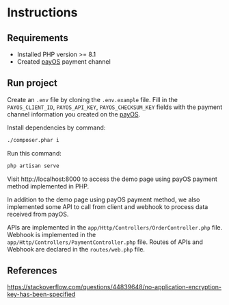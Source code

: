 # Instructions

## Requirements
* Installed PHP version >= 8.1
* Created [payOS](https://my.payos.vn) payment channel
## Run project

Create an `.env` file by cloning the `.env.example` file. Fill in the `PAYOS_CLIENT_ID`, `PAYOS_API_KEY`, `PAYOS_CHECKSUM_KEY` fields with the payment channel information you created on the [payOS](https://my.payos.vn).

Install dependencies by command:
```sh
./composer.phar i
```

Run this command:

```sh
php artisan serve
```

Visit http://localhost:8000 to access the demo page using payOS payment method implemented in PHP.

In addition to the demo page using payOS payment method, we also implemented some API to call from client and webhook to process data received from payOS.

APIs are implemented in the `app/Http/Controllers/OrderController.php` file. Webhook is implemented in the `app/Http/Controllers/PaymentController.php` file. Routes of APIs and Webhook are declared in the `routes/web.php` file.

## References
https://stackoverflow.com/questions/44839648/no-application-encryption-key-has-been-specified